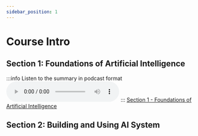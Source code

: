 ```yaml
---
sidebar_position: 1
---
```


# Course Intro



## Section 1: Foundations of Artificial Intelligence

:::info
Listen to the summary in podcast format
<audio controls>
  <source src="/audio/AI Course_Section_1_summary_podcast.wav" type="audio/mpeg" />
  Your browser does not support the audio element.
</audio>
:::
[Section 1 - Foundations of Artificial Intelligence](/docs/category/section-1-foundations-of-artificial-intelligence)

## Section 2: Building and Using AI System

<!--<iframe
  width="100%"
  height="450"
  src="https://www.youtube.com/embed/osKyvYJ3PRM"
  title="YouTube video player"
  frameBorder="0"
  allow="accelerometer; autoplay; clipboard-write; encrypted-media; gyroscope; picture-in-picture"
  allowFullScreen
  style={{ maxWidth: 800, margin: "0 auto", display: "block" }}
/>-->

